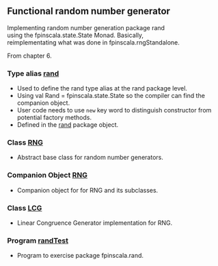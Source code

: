 ## Functional random number generator

Implementing random number generation package rand<br>
using the fpinscala.state.State Monad.  Basically,<br>
reimplementating what was done in fpinscala.rngStandalone.

From chapter 6.

### Type alias [rand](https://github.com/grscheller/scheller-linux-archive/blob/master/fpinscala/src/main/scala/fpinscala/state/rand/package.scala#L18-L19)
* Used to define the rand type alias at the rand package level.
* Using val Rand = fpinscala.state.State so the compiler can find the companion object.
* User code needs to use `new` key word to distinguish constructor from potential factory methods.
* Defined in the [rand](package.scala) package object.

### Class [RNG](https://github.com/grscheller/scheller-linux-archive/blob/master/fpinscala/src/main/scala/fpinscala/state/rand/RNG.scala#L12-L17)
* Abstract base class for random number generators.

### Companion Object [RNG](https://github.com/grscheller/scheller-linux-archive/blob/master/fpinscala/src/main/scala/fpinscala/state/rand/RNG.scala#L19-L101)
* Companion object for for RNG and its subclasses.

### Class [LCG](https://github.com/grscheller/scheller-linux-archive/blob/master/fpinscala/src/main/scala/fpinscala/state/rand/RNG.scala#L103-L143)
* Linear Congruence Generator implementation for RNG.

### Program [randTest](randTest.scala)
* Program to exercise package fpinscala.rand.
